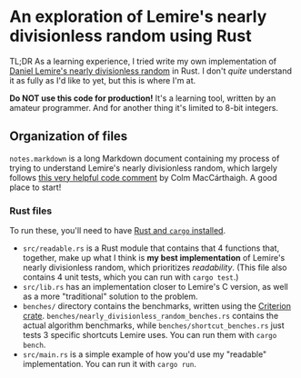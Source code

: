 # An exploration of Lemire's nearly divisionless random using Rust

TL;DR As a learning experience, I tried write my own implementation of [Daniel Lemire's nearly divisionless random](https://lemire.me/blog/2019/06/06/nearly-divisionless-random-integer-generation-on-various-systems/) in Rust. I don't _quite_ understand it as fully as I'd like to yet, but this is where I'm at.

**Do NOT use this code for production!** It's a learning tool, written by an amateur programmer. And for another thing it's limited to 8-bit integers.

## Organization of files

`notes.markdown` is a long Markdown document containing my process of trying to understand Lemire's nearly divisionless random, which largely follows [this very helpful code comment](https://github.com/colmmacc/s2n/blob/7ad9240c8b9ade0cc3a403a732ba9f1289934abd/utils/s2n_random.c#L188) by Colm MacCárthaigh. A good place to start!

### Rust files

To run these, you'll need to have [Rust and `cargo` installed](https://www.rust-lang.org/tools/install).

- `src/readable.rs` is a Rust module that contains that 4 functions that, together, make up what I think is **my best implementation** of Lemire's nearly divisionless random, which prioritizes _readability_. (This file also contains 4 unit tests, which you can run with `cargo test`.)
- `src/lib.rs` has an implementation closer to Lemire's C version, as well as a more "traditional" solution to the problem.
- `benches/` directory contains the benchmarks, written using the [Criterion crate](https://docs.rs/criterion/0.3.3/criterion/). `benches/nearly_divisionless_random_benches.rs` contains the actual algorithm benchmarks, while `benches/shortcut_benches.rs` just tests 3 specific shortcuts Lemire uses. You can run them with `cargo bench`.
- `src/main.rs` is a simple example of how you'd use my "readable" implementation. You can run it with `cargo run`.



